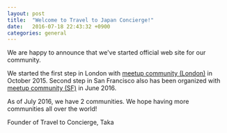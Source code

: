```yaml
---
layout: post
title:  "Welcome to Travel to Japan Concierge!"
date:   2016-07-18 22:43:32 +0900
categories: general
---
```


We are happy to announce that we've started official web site for our community.

We started the first step in London with [meetup community (London)][meetup-london] in October 2015. Second step in San Francisco also has been organized with [meetup community (SF)][meetup-sf] in June 2016.

As of July 2016, we have 2 communities. We hope having more communities all over the world!

Founder of Travel to Concierge, Taka

[meetup-london]: http://www.meetup.com/Travel-to-Japan-Concierge-in-London/
[meetup-sf]: http://www.meetup.com/Travel-to-Japan-Concierge-in-San-Francisco/
